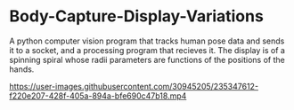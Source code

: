# Body-Capture-Display-Variations
A python computer vision program that tracks human pose data and sends it to a socket, and a processing program that recieves it. The display is of a spinning spiral whose radii parameters are functions of the positions of the hands.

https://user-images.githubusercontent.com/30945205/235347612-f220e207-428f-405a-894a-bfe690c47b18.mp4

